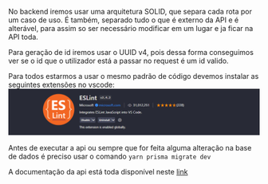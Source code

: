 No backend iremos usar uma arquitetura SOLID, que separa cada rota por um caso de uso. É também, separado tudo o que é externo da API e é alterável, para assim so ser necessário modificar em um lugar e ja ficar na API toda.

Para geração de id iremos usar o UUID v4, pois dessa forma conseguimos ver se o id que o utilizador está a passar no request é um id valido.

Para todos estarmos a usar o mesmo padrão de código devemos instalar as seguintes extensões no vscode:
![Alt text](./.github/images/eslint.png)

Antes de executar a api ou sempre que for feita alguma alteração na base de dados é preciso usar o comando `yarn prisma migrate dev`

A documentação da api está toda disponível neste [link](http://localhost:3333/api/doc)